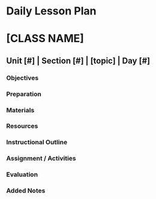 # Daily Lesson Plan

# [CLASS NAME]

## Unit [#] | Section [#] | [topic] | Day [#]

### Objectives

### Preparation

### Materials

### Resources

### Instructional Outline

### Assignment / Activities

### Evaluation

### Added Notes
